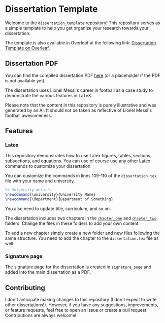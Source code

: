 # Dissertation Template

Welcome to the `dissertation_template` repository!
This repository serves as a simple template to help you get organize 
your research towards your dissertation.

The template is also available in Overleaf at the following link: [Dissertation Template on Overleaf](https://www.overleaf.com/read/qnwhpvcttwhk#fb94e3).

## Dissertation PDF

You can find the compiled dissertation PDF [here](dissertation.pdf) (or a placeholder if the PDF is not available yet).

The dissertation uses Lionel Messi's career in football as a case study to demonstrate the various features in LaTeX.

Please note that the content in this repository is purely illustrative and was generated by an AI.
It should not be taken as reflective of Lionel Messi's football awesomeness.

## Features

### Latex

This repository demonstrates how to use Latex figures, tables, sections, 
subsections, and equations.
You can use of course use any other Latex commands to customize 
your dissertation.

You can customize the commands in lines 109-110 of the `dissertation.tex` file
with your name and university.

```tex
%% University details
\newcommand{\university}{University Name}
\newcommand{\department}{Department of Something}
```

You also need to update title, curriculum, and so on.

The dissertation includes two chapters in the [`chapter_one`](chapter_one) and [`chapter_two`](chapter_two) folders.
Change the files in these folders to add your own content.

To add a new chapter simply create a new folder and new files following 
the same structure.
You need to add the chapter to the `dissertation.tex` file as well.

### Signature page

The signature page for the dissertation is created in [`signature_page`](signature_page) and added into the main dissertation as a PDF.

## Contributing

I don't anticipate making changes to this repository (I don't expect to write
other dissertations!).
However, if you have any suggestions, improvements, or feature requests, feel free to open an issue or create a pull request.
Contributions are always welcome!

